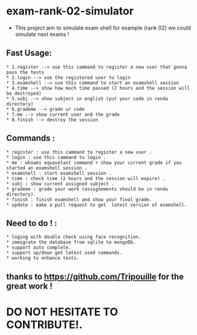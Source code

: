 # exam-rank-02-simulator
* This project aim to simulate exam shell for example (rank 02) we could simulate next exams !
## Fast Usage:
	* 1.register --> use this cammand to register a new user that gonna pass the tests
	* 2.login --> use the registered user to login
	* 3.examshell --> use this command to start an examshell session
	* 4.time --> show how much time passed (2 hours and the session will be destroyed)
	* 5.subj --> show subject in english (put your code in rendu directory)
	* 6.grademe --> grade ur code
	* 7.me --> show current user and the grade
	* 8.finish --> destroy the session
## Commands  :
	* register : use this cammand to register a new user .
	* login : use this cammand to login .
	* me : whoami equavelant command + show your current grade if you started an examshell session .
	* examshell : start examshell session .
	* time : check time (2 hours and the session will expire) .
	* subj : show current assigned subject .
	* grademe : grade your work (assignements should be in rendu directory).
	* finish : finish examshell and show your final grade.
	* update : make a pull request to get  latest version of examshell.

## Need to do ! :
	* loging with double check using face recognition.
	* immigrate the database from sqlite to mongoDb.
	* support auto complete.
	* support up/down get latest used commands.
	* working to enhance tests.

## thanks to https://github.com/Tripouille for the great work !
# DO NOT HESITATE TO CONTRIBUTE!.

